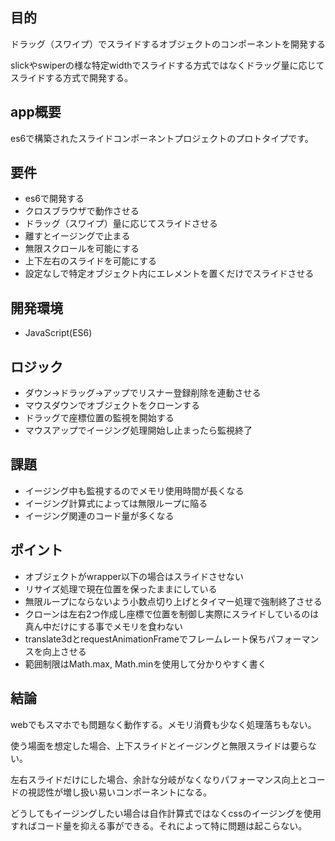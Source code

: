 ## 目的

ドラッグ（スワイプ）でスライドするオブジェクトのコンポーネントを開発する

slickやswiperの様な特定widthでスライドする方式ではなくドラッグ量に応じてスライドする方式で開発する。

## app概要

es6で構築されたスライドコンポーネントプロジェクトのプロトタイプです。

## 要件

* es6で開発する
* クロスブラウザで動作させる
* ドラッグ（スワイプ）量に応じてスライドさせる
* 離すとイージングで止まる
* 無限スクロールを可能にする
* 上下左右のスライドを可能にする
* 設定なしで特定オブジェクト内にエレメントを置くだけでスライドさせる

## 開発環境

* JavaScript(ES6)

## ロジック

* ダウン→ドラッグ→アップでリスナー登録削除を連動させる
* マウスダウンでオブジェクトをクローンする
* ドラッグで座標位置の監視を開始する
* マウスアップでイージング処理開始し止まったら監視終了

## 課題

* イージング中も監視するのでメモリ使用時間が長くなる
* イージング計算式によっては無限ループに陥る
* イージング関連のコード量が多くなる

## ポイント

* オブジェクトがwrapper以下の場合はスライドさせない
* リサイズ処理で現在位置を保ったままにしている
* 無限ループにならないよう小数点切り上げとタイマー処理で強制終了させる
* クローンは左右2つ作成し座標で位置を制御し実際にスライドしているのは真ん中だけにする事でメモリを食わない
* translate3dとrequestAnimationFrameでフレームレート保ちパフォーマンスを向上させる
* 範囲制限はMath.max, Math.minを使用して分かりやすく書く

## 結論

webでもスマホでも問題なく動作する。メモリ消費も少なく処理落ちもない。

使う場面を想定した場合、上下スライドとイージングと無限スライドは要らない。

左右スライドだけにした場合、余計な分岐がなくなりパフォーマンス向上とコードの視認性が増し扱い易いコンポーネントになる。

どうしてもイージングしたい場合は自作計算式ではなくcssのイージングを使用すればコード量を抑える事ができる。それによって特に問題は起こらない。
